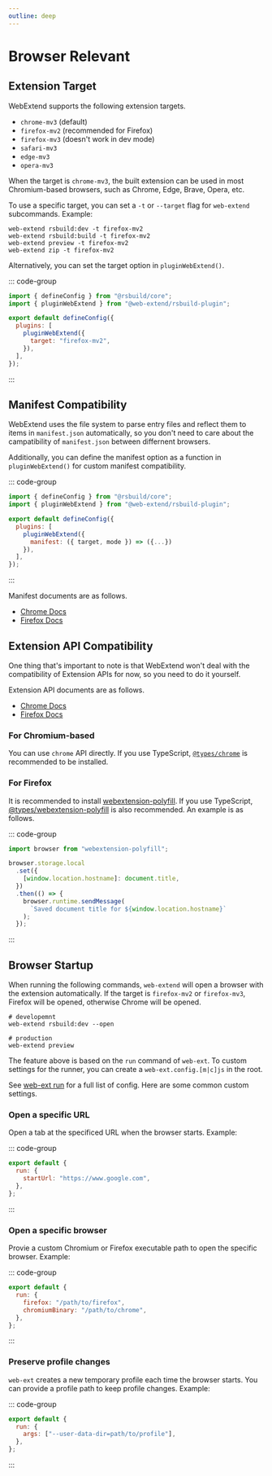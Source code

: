 ```yaml
---
outline: deep
---
```


# Browser Relevant

## Extension Target

WebExtend supports the following extension targets.

- `chrome-mv3` (default)
- `firefox-mv2` (recommended for Firefox)
- `firefox-mv3` (doesn't work in dev mode)
- `safari-mv3`
- `edge-mv3`
- `opera-mv3`

When the target is `chrome-mv3`, the built extension can be used in most Chromium-based browsers, such as Chrome, Edge, Brave, Opera, etc.

To use a specific target, you can set a `-t` or `--target` flag for `web-extend` subcommands. Example:

```shell
web-extend rsbuild:dev -t firefox-mv2
web-extend rsbuild:build -t firefox-mv2
web-extend preview -t firefox-mv2
web-extend zip -t firefox-mv2
```

Alternatively, you can set the target option in `pluginWebExtend()`.

::: code-group

```js [rsbuild.config.js]
import { defineConfig } from "@rsbuild/core";
import { pluginWebExtend } from "@web-extend/rsbuild-plugin";

export default defineConfig({
  plugins: [
    pluginWebExtend({
      target: "firefox-mv2",
    }),
  ],
});
```

:::

## Manifest Compatibility

WebExtend uses the file system to parse entry files and reflect them to items in `manifest.json` automatically, so you don't need to care about the campatibility of `manifest.json` between differnent browsers.

Additionally, you can define the manifest option as a function in `pluginWebExtend()` for custom manifest compatibility.

::: code-group

```js [rsbuild.config.js]
import { defineConfig } from "@rsbuild/core";
import { pluginWebExtend } from "@web-extend/rsbuild-plugin";

export default defineConfig({
  plugins: [
    pluginWebExtend({
      manifest: ({ target, mode }) => ({...})
    }),
  ],
});
```

:::

Manifest documents are as follows.

- [Chrome Docs](https://developer.chrome.com/docs/extensions/reference/manifest)
- [Firefox Docs](https://developer.mozilla.org/en-US/docs/Mozilla/Add-ons/WebExtensions/manifest.json)

## Extension API Compatibility

One thing that's important to note is that WebExtend won't deal with the compatibility of Extension APIs for now, so you need to do it yourself.

Extension API documents are as follows.

- [Chrome Docs](https://developer.chrome.com/docs/extensions/reference/api)
- [Firefox Docs](https://developer.mozilla.org/en-US/docs/Mozilla/Add-ons/WebExtensions/API)

### For Chromium-based

You can use `chrome` API directly. If you use TypeScript, [`@types/chrome`](https://www.npmjs.com/package/@types/chrome) is recommended to be installed.

### For Firefox

It is recommended to install [webextension-polyfill](https://www.npmjs.com/package/webextension-polyfill). If you use TypeScript, [@types/webextension-polyfill](https://www.npmjs.com/package/@types/webextension-polyfill) is also recommended. An example is as follows.

::: code-group

```js [src/content.js]
import browser from "webextension-polyfill";

browser.storage.local
  .set({
    [window.location.hostname]: document.title,
  })
  .then(() => {
    browser.runtime.sendMessage(
      `Saved document title for ${window.location.hostname}`
    );
  });
```

:::

## Browser Startup

When running the following commands, `web-extend` will open a browser with the extension automatically. If the target is `firefox-mv2` or `firefox-mv3`, Firefox will be opened, otherwise Chrome will be opened.

```shell
# developemnt
web-extend rsbuild:dev --open

# production
web-extend preview
```

The feature above is based on the `run` command of `web-ext`. To custom settings for the runner, you can create a `web-ext.config.[m|c]js` in the root.

See [web-ext run](https://extensionworkshop.com/documentation/develop/web-ext-command-reference/#web-ext-run) for a full list of config. Here are some common custom settings.

### Open a specific URL

Open a tab at the specificed URL when the browser starts. Example:

::: code-group

```js [web-ext.config.js]
export default {
  run: {
    startUrl: "https://www.google.com",
  },
};
```

:::

### Open a specific browser

Provie a custom Chromium or Firefox executable path to open the specific browser. Example:

::: code-group

```js [web-ext.config.js]
export default {
  run: {
    firefox: "/path/to/firefox",
    chromiumBinary: "/path/to/chrome",
  },
};
```

:::

### Preserve profile changes

`web-ext` creates a new temporary profile each time the browser starts. You can provide a profile path to keep profile changes. Example:

::: code-group

```js [web-ext.config.js]
export default {
  run: {
    args: ["--user-data-dir=path/to/profile"],
  },
};
```

:::
